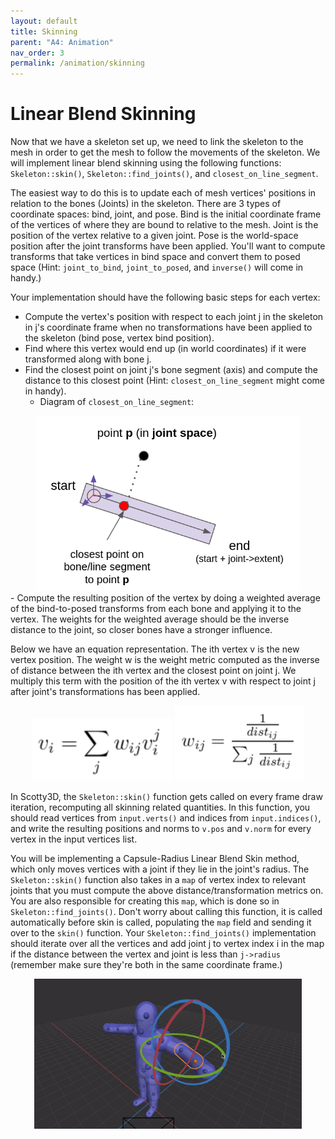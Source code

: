 ```yaml
---
layout: default
title: Skinning
parent: "A4: Animation"
nav_order: 3
permalink: /animation/skinning
---
```


# Linear Blend Skinning

Now that we have a skeleton set up, we need to link the skeleton to the mesh in order to get the mesh to follow the movements of the skeleton. We will implement linear blend skinning using the following functions: `Skeleton::skin()`, `Skeleton::find_joints()`, and `closest_on_line_segment`.

The easiest way to do this is to update each of mesh vertices' positions in relation to the bones (Joints) in the skeleton. There are 3 types of coordinate spaces: bind, joint, and pose. Bind is the initial coordinate frame of the vertices of where they are bound to relative to the mesh. Joint is the position of the vertex relative to a given joint. Pose is the world-space position after the joint transforms have been applied. You'll want to compute transforms that take vertices in bind space and convert them to posed space (Hint: `joint_to_bind`, `joint_to_posed`, and `inverse()` will come in handy.)

Your implementation should have the following basic steps for each vertex:


- Compute the vertex's position with respect to each joint j in the skeleton in j's coordinate frame when no transformations have been applied to the skeleton (bind pose, vertex bind position).
- Find where this vertex would end up (in world coordinates) if it were transformed along with bone j.
- Find the closest point on joint j's bone segment (axis) and compute the distance to this closest point (Hint: `closest_on_line_segment` might come in handy).
    - Diagram of `closest_on_line_segment`:
<center><img src="task3_media/closest_on_line_segment.png" style="height:280px"></center>
- Compute the resulting position of the vertex by doing a weighted average of the bind-to-posed transforms from each bone and applying it to the vertex. The weights for the weighted average should be the inverse distance to the joint, so closer bones have a stronger influence.

Below we have an equation representation. The ith vertex v is the new vertex position. The weight w is the weight metric computed as the inverse of distance between the ith vertex and the closest point on joint j. We multiply this term with the position of the ith vertex v with respect to joint j after joint's transformations has been applied.

<center><img src="task3_media/skinning_eqn1.png" style="height:100px">
<img src="task3_media/skinning_eqn2.png" style="height:120px"></center>

In Scotty3D, the `Skeleton::skin()` function gets called on every frame draw iteration, recomputing all skinning related quantities. In this function, you should read vertices from `input.verts()` and indices from `input.indices()`, and write the resulting positions and norms to `v.pos` and `v.norm` for every vertex in the input vertices list.

You will be implementing a Capsule-Radius Linear Blend Skin method, which only moves vertices with a joint if they lie in the joint's radius. The `Skeleton::skin()` function also takes in a `map` of vertex index to relevant joints that you must compute the above distance/transformation metrics on. You are also responsible for creating this `map`, which is done so in `Skeleton::find_joints()`. Don't worry about calling this function, it is called automatically before skin is called, populating the `map` field and sending it over to the `skin()` function. Your `Skeleton::find_joints()` implementation should iterate over all the vertices and add joint j to vertex index i in the map if the distance between the vertex and joint is less than `j->radius` (remember make sure they're both in the same coordinate frame.)

<center><img src="task3_media/skinning.gif" style="height:240px"></center>
